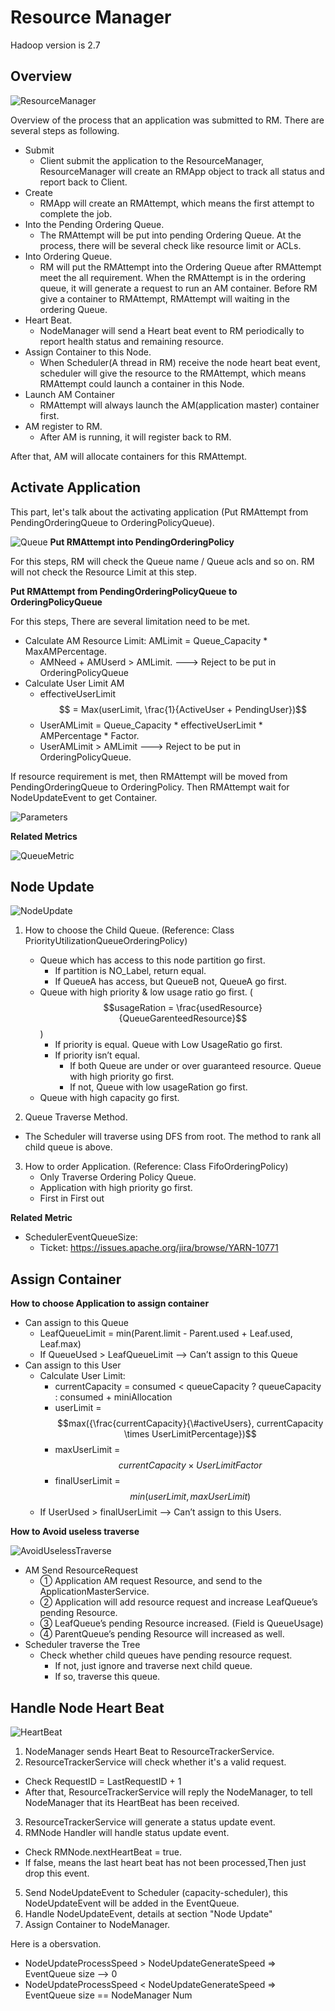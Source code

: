 # Resource Manager

Hadoop version is 2.7

## Overview

![ResourceManager](/assets/img/rm/RM.png)

Overview of the process that an application was submitted to RM.
There are several steps as following.

- Submit
  - Client submit the application to the ResourceManager, ResourceManager will create an RMApp object to track all status and report back to Client.
- Create
  - RMApp will create an RMAttempt, which means the first attempt to complete the job.
- Into the Pending Ordering Queue.
  - The RMAttempt will be put into pending Ordering Queue. At the process, there will be several check like resource limit or ACLs.
- Into Ordering Queue.
  - RM will put the RMAttempt into the Ordering Queue after RMAttempt meet the all requirement. When the RMAttempt is in the ordering queue, it will generate a request to run an AM container. Before RM give a container to RMAttempt, RMAttempt will waiting in the ordering Queue.
- Heart Beat.
  - NodeManager will send a Heart beat event to RM periodically to report health status and remaining resource. 
- Assign Container to this Node.
  - When Scheduler(A thread in RM) receive the node heart beat event, scheduler will give the resource to the RMAttempt, which means RMAttempt could launch a container in this Node.
- Launch AM Container
  - RMAttempt will always launch the AM(application master) container first.
- AM register to RM.
  - After AM is running, it will register back to RM.

After that, AM will allocate containers for this RMAttempt.

## Activate Application
This part, let's talk about the activating application (Put RMAttempt from PendingOrderingQueue to OrderingPolicyQueue).

![Queue](/assets/img/rm/Queue.png)
**Put RMAttempt into PendingOrderingPolicy**

For this steps, RM will check the Queue name / Queue acls and so on. RM will not check the Resource Limit at this step.

**Put RMAttempt from PendingOrderingPolicyQueue to OrderingPolicyQueue**

For this steps, There are several limitation need to be met.
- Calculate AM Resource Limit: AMLimit = Queue_Capacity * MaxAMPercentage.
  - AMNeed + AMUserd > AMLimit. ---> Reject to be put in OrderingPolicyQueue
- Calculate User Limit AM
  - effectiveUserLimit $$ = Max(userLimit, \frac{1}{ActiveUser + PendingUser})$$
  - UserAMLimit = Queue_Capacity * effectiveUserLimit * AMPercentage * Factor.
  - UserAMLimit > AMLimit ---> Reject to be put in OrderingPolicyQueue.

If resource requirement is met, then RMAttempt will be moved from PendingOrderingQueue to OrderingPolicy. Then RMAttempt wait for NodeUpdateEvent to get Container.

![Parameters](/assets/img/rm/Parameters.png)

**Related Metrics**

![QueueMetric](/assets/img/rm/QueueMetric.png)

## Node Update

![NodeUpdate](/assets/img/rm/NodeUpdate.png)

1. How to choose the Child Queue.  (Reference:  Class PriorityUtilizationQueueOrderingPolicy)
   - Queue which has access to this node partition go first.
      - If partition is NO_Label, return equal.
      - If QueueA has access, but QueueB not, QueueA go first.
   - Queue with high priority &  low usage ratio go first. ($$usageRation = \frac{usedResource}{QueueGarenteedResource}$$)
      - If priority is equal. Queue with Low UsageRatio go first.
      - If priority isn’t equal.
        - If both Queue are under or over guaranteed resource. Queue with high priority go first.  
        - If not,  Queue with low usageRation go first.
   - Queue with high capacity go first.

2. Queue Traverse Method.
- The Scheduler will traverse using DFS from root. The method to rank all child queue is above.

3. How to order Application.  (Reference: Class FifoOrderingPolicy)
   - Only Traverse Ordering Policy Queue.
   - Application with high priority go first.
   - First in First out

**Related Metric**
- SchedulerEventQueueSize:
  - Ticket: https://issues.apache.org/jira/browse/YARN-10771
  

## Assign Container

**How to choose Application to assign container**
- Can assign to this Queue
  - LeafQueueLimit =  min(Parent.limit - Parent.used + Leaf.used,   Leaf.max)
  - If QueueUsed > LeafQueueLimit --> Can’t assign to this Queue 
- Can assign to this User
  - Calculate User Limit:
    - currentCapacity = consumed < queueCapacity ? queueCapacity : consumed + miniAllocation
    - userLimit = $$max⁡({\frac{currentCapacity}{\#activeUsers}, currentCapacity \times UserLimitPercentage})$$
    - maxUserLimit = $$currentCapacity \times UserLimitFactor$$
    - finalUserLimit = $$min({userLimit,  maxUserLimit})$$
  - If UserUsed > finalUserLimit --> Can’t assign to this Users.

**How to Avoid useless traverse**

![AvoidUselessTraverse](/assets/img/rm/Avoid.png)

- AM Send ResourceRequest
  - ① Application AM request Resource, and send to the ApplicationMasterService.
  - ② Application will add resource request and increase LeafQueue’s pending Resource. 
  - ③ LeafQueue’s pending Resource increased. (Field is QueueUsage)
  - ④ ParentQueue’s pending Resource will increased as well.
- Scheduler traverse the Tree
  - Check whether child queues have pending resource request.
    - If not, just ignore and traverse next child queue.
    - If so, traverse this queue.


## Handle Node Heart Beat

![HeartBeat](/assets/img/rm/HeartBeat.png)

1. NodeManager sends Heart Beat to ResourceTrackerService.
2. ResourceTrackerService will check whether it's a valid request.
  - Check RequestID = LastRequestID + 1
  - After that, ResourceTrackerService will reply the NodeManager, to tell NodeManager that its HeartBeat has been received.
3. ResourceTrackerService will generate a status update event.
4. RMNode Handler will handle status update event.
  - Check RMNode.nextHeartBeat = true. 
  - If false, means the last heart beat has not been processed,Then just drop this event.
5. Send NodeUpdateEvent to Scheduler (capacity-scheduler), this NodeUpdateEvent will be added in the EventQueue.
6. Handle NodeUpdateEvent, details at section "Node Update"
7. Assign Container to NodeManager.

Here is a obersvation.
- NodeUpdateProcessSpeed > NodeUpdateGenerateSpeed => EventQueue size --> 0
- NodeUpdateProcessSpeed < NodeUpdateGenerateSpeed => EventQueue size == NodeManager Num